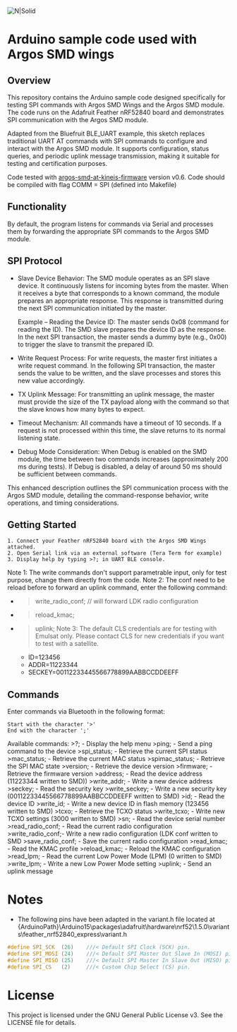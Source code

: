 ![N|Solid](https://arribada.org/wp-content/uploads/2022/01/arribada_web_logo_g.svg)
# Arduino sample code used with Argos SMD wings

## Overview
This repository contains the Arduino sample code designed specifically for testing SPI commands with Argos SMD Wings and the Argos SMD module. The code runs on the Adafruit Feather nRF52840 board and demonstrates SPI communication with the Argos SMD module.

Adapted from the Bluefruit BLE_UART example, this sketch replaces traditional UART AT commands with SPI commands to configure and interact with the Argos SMD module. It supports configuration, status queries, and periodic uplink message transmission, making it suitable for testing and certification purposes.

Code tested with [argos-smd-at-kineis-firmware](https://github.com/arribada/argos-smd-at-kineis-firmware) version v0.6. Code should be compiled with flag COMM = SPI (defined into Makefile)


## Functionality

By default, the program listens for commands via Serial and processes them by forwarding the appropriate SPI commands to the Argos SMD module. 

## SPI Protocol

 * Slave Device Behavior:
    The SMD module operates as an SPI slave device. It continuously listens for incoming bytes from the master. When it receives a byte that corresponds to a known command, the module prepares an appropriate response. This response is transmitted during the next SPI communication initiated by the master.

    Example – Reading the Device ID:
        The master sends 0x08 (command for reading the ID).
        The SMD slave prepares the device ID as the response.
        In the next SPI transaction, the master sends a dummy byte (e.g., 0x00) to trigger the slave to transmit the prepared ID.

 * Write Request Process:
    For write requests, the master first initiates a write request command. In the following SPI transaction, the master sends the value to be written, and the slave processes and stores this new value accordingly.

 * TX Uplink Message:
    For transmitting an uplink message, the master must provide the size of the TX payload along with the command so that the slave knows how many bytes to expect.

 * Timeout Mechanism:
    All commands have a timeout of 10 seconds. If a request is not processed within this time, the slave returns to its normal listening state.

 * Debug Mode Consideration:
    When Debug is enabled on the SMD module, the time between two commands increases (approximately 200 ms during tests). If Debug is disabled, a delay of around 50 ms should be sufficient between commands.

This enhanced description outlines the SPI communication process with the Argos SMD module, detailing the command-response behavior, write operations, and timing considerations.
## Getting Started

    1. Connect your Feather nRF52840 board with the Argos SMD Wings attached.
	2. Open Serial link via an external software (Tera Term for example)
	3. Display help by typing >?; in UART BLE console.
	
Note 1: The write commands don't support parametrable input, only for test purpose, change them directly from the code.
Note 2: The conf need to be reload before to forward an uplink command, enter the following command:
  * >write_radio_conf; // will forward LDK radio configuration
  * >reload_kmac;
  * >uplink;
Note 3: The default CLS credentials are for testing with Emulsat only. Please contact CLS for new credentials if you want to test with a satellite.
	- ID=123456
	- ADDR=11223344
	- SECKEY=00112233445566778899AABBCCDDEEFF

## Commands

Enter commands via Bluetooth in the following format:

    Start with the character '>'
    End with the character ';'

Available commands:
	>?;              - Display the help menu
	>ping;           - Send a ping command to the device
	>spi_status;     - Retrieve the current SPI status
	>mac_status;     - Retrieve the current MAC status
	>spimac_status;  - Retrieve the SPI MAC state
	>version;        - Retrieve the device version
	>firmware;       - Retrieve the firmware version
	>address;        - Read the device address (11223344 written to SMD))
	>write_addr;     - Write a new device address
	>seckey;         - Read the security key
	>write_seckey;   - Write a new security key (00112233445566778899AABBCCDDEEFF written to SMD)
	>id;             - Read the device ID
	>write_id;       - Write a new device ID in flash memory (123456 written to SMD)
	>tcxo;           - Retrieve the TCXO status
	>write_tcxo;     - Write new TCXO settings (3000 written to SMD)
	>sn;             - Read the device serial number
	>read_radio_conf; - Read the current radio configuration
	>write_radio_conf;- Write a new radio configuration (LDK conf written to SMD
	>save_radio_conf; - Save the current radio configuration
	>read_kmac;      - Read the KMAC profile
	>reload_kmac;    - Reload the KMAC configuration
	>read_lpm;       - Read the current Low Power Mode (LPM) (0 written to SMD)
	>write_lpm;      - Write a new Low Power Mode setting
	>uplink;         - Send an uplink message



# Notes
- The following pins have been adapted in the variant.h file located at {ArduinoPath}\Arduino15\packages\adafruit\hardware\nrf52\1.5.0\variants\feather_nrf52840_express\variant.h

```cpp
#define SPI_SCK  (26)    ///< Default SPI Clock (SCK) pin.
#define SPI_MOSI (24)    ///< Default SPI Master Out Slave In (MOSI) pin.
#define SPI_MISO (25)    ///< Default SPI Master In Slave Out (MISO) pin.
#define SPI_CS   (2)     ///< Custom Chip Select (CS) pin.
```

# License

This project is licensed under the GNU General Public License v3. See the LICENSE file for details.
